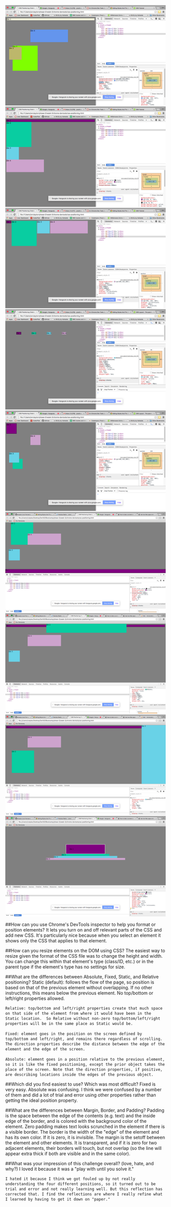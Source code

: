 ![Exercise 1](imgs/MP3-4R3-1.png)
![Exercise 2](imgs/MP3-4R3-2.png)
![Exercise 3](imgs/MP3-4R3-3.png)
![Exercise 4](imgs/MP3-4R3-4.png)
![Exercise 5](imgs/MP3-4R3-5.png)
![Exercise 6](imgs/MP3-4R3-6.png)
![Exercise 7](imgs/MP3-4R3-7.png)
![Exercise 8](imgs/MP3-4R3-8.png)
![Exercise 9](imgs/MP3-4R3-9.png)

##How can you use Chrome's DevTools inspector to help you format or position elements?
	It lets you turn on and off relevant parts of the CSS and add new CSS.  It's particularly nice because when you select an element it shows only the CSS that applies to that element.

##How can you resize elements on the DOM using CSS?
	The easiest way to resize given the format of the CSS file was to change the height and width. You can change this within that element's type (class/ID, etc.) or in the parent type if the element's type has no settings for size.

##What are the differences between Absolute, Fixed, Static, and Relative positioning?
	Static (default): follows the flow of the page, so position is based on that of the previous element without overlapping.  If no other instructions, this means below the previous element.  No top/bottom or left/right properties allowed.

	Relative: top/bottom and left/right properties create that much space on that side of the element from where it would have been in the Static location.  So Relative without non-zero top/bottom/left/right properties will be in the same place as Static would be. 

	Fixed: element goes in the position on the screen defined by top/bottom and left/right, and remains there regardless of scrolling. The direction properties describe the distance between the edge of the element and the edge of the screen.

	Absolute: element goes in a position relative to the previous element, so it is like the fixed positioning, except the prior object takes the place of the screen. Note that the direction properties, if positive, are describing locations inside the edges of the previous object.

##Which did you find easiest to use? Which was most difficult?
	Fixed is very easy. Absolute was confusing. I think we were confused by a number of them and did a lot of trial and error using other properties rather than getting the ideal position property.

##What are the differences between Margin, Border, and Padding?
	Padding is the space between the edge of the contents (e.g. text) and the inside edge of the border, and is colored with the background color of the element. Zero padding makes text looks scrunched in the element if there is a visible border. The border is the width of the "edge" of the element and has its own color.  If it is zero, it is invisible. The margin is the setoff between the element and other elements. It is transparent, and if it is zero for two adjacent elements, their borders will touch, but not overlap (so the line will appear extra thick if both are visible and in the same color).

##What was your impression of this challenge overall? (love, hate, and why?)
	I loved it because it was a "play with until you solve it."

	I hated it because I think we got fouled up by not really understanding the four different positions, so it turned out to be trial and error and not really learning well. But this reflection has corrected that. I find the reflections are where I really refine what I learned by having to get it down on "paper."